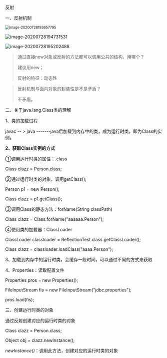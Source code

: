 反射

一、反射机制

<img src="C:\Users\11437\AppData\Roaming\Typora\typora-user-images\image-20200728193657795.png" alt="image-20200728193657795" style="zoom:80%;" />

![image-20200728194731531](C:\Users\11437\AppData\Roaming\Typora\typora-user-images\image-20200728194731531.png)

![image-20200728195202488](C:\Users\11437\AppData\Roaming\Typora\typora-user-images\image-20200728195202488.png)



> 通过直接new对象或反射的方法都可以调用公共的结构，用哪个？
>
> 建议用new；
>
> 反射的特征：动态性



> 反射机制与面向对象的封装性是不是矛盾？
>
> 不矛盾。



二、关于java.lang.Class类的理解

1、类的加载过程

javac -- >  java -------java后加载到内存中的类，成为运行时类，即为Class的实例。



**2、获取Class实例的方式**

①调用运行时类的属性：.class

Class<Person>  clazz  =  Person.class;

②通过运行时类的对象，调用getClass();

Person p1 = new Person();

Class  clazz = p1.getClass();

③调用Class的静态方法：forName(String classPath)

Class clazz = Class.forName("aaaaaa.Person");

④使用类的加载器：ClassLoader

ClassLoader classloader =  ReflectionTest.class.getClassLoader();

Class clazz = classloader.loadClass("aaaa.Person");



3、加载到内存中的运行时类，会缓存一段时间，可以通过不同的方式来获取



4、Properties：读取配置文件

Properties pros = new Properties();

FileInputStream fis = new FileInputStream("jdbc.properties");

pros.load(fis);



三、创建运行时类的对象

通过反射创建对应的运行时类的对象

Class clazz = Person.class;

Object obj = clazz.newInstance();

*newInstance()*：调用此方法，创建对应的运行时类的对象



